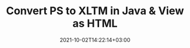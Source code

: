 ---
############################# Static ############################
layout: "autogen"
date: 2021-10-02T14:22:14+03:00
draft: false
path: "total/java/conversion/ps-to-xltm/"

############################# Head ############################
head_title: "Convert PS to XLTM in Java - Sample Java Code"
head_description: "Java document conversion library to convert PS to XLTM and 100+ other file formats in Java & J2SE applications. View the Converted XLTM document as HTML viewer."

############################# Header ############################
title: "Convert PS to XLTM in Java & View as HTML"
description: "Programmatically convert PS to XLTM in Java & J2SE platforms using flexible document manipulation options to customize the resultant document. Convert the complete document or some specific pages based on page numbers or selective page ranges using Java document conversion library."

############################# SubMenu ############################
submenu:
    enable: false

############################# Content ############################
content:
    enable: true
    block:
    - title_left: "PS to XLTM Conversion in Java"
      content_left: |
          Perform PS to XLTM file conversion in three simple steps using Java. View the converted document as HTML without any external software dependency.

          -   Create a new instance of **Converter** class and load the PS file
          -   Set **ConvertOptions** for the XLTM document type
          -   Call **Convert** method of **Converter** class instance for conversion to XLTM
          -   Set options for HTML viewer
          -   Create **Viewer** object to view converted XLTM as HTML
          
      title_right: "Convert Remotely Located Documents"
      content_right: |
          You require `GroupDocs.Conversion` & `GroupDocs.Viewer` namespaces to convert between a wide range of popular document types such as PDF, Microsoft Word, Excel, PowerPoint, Project, Outlook, HTML, diagrams and image file formats. Explore other [Java APIs for Office documents](https://products.conholdate.com/total/java/) as offered by Conholdate.Total.
          
          Get the respective assembly files from the [downloads](https://downloads.conholdate.com/total/java) or fetch the whole package from [Maven](https://repository.conholdate.com/webapp/#/artifacts/browse/tree/General/repo) to add 'Conholdate.Total` directly in your workspace.
          
      code: |
          ```cs {linenos=false}
          // Convert PS to XLTM using GroupDocs.Conversion API
          // Load the source PS file to be converted
          Converter converter = new Converter("input.ps");

          // Get the convert options ready for the target XLTM format
          ConvertOptions convertOptions = new FileType().fromExtension("xltm").getConvertOptions();

          // Convert to XLTM format
          converter.convert("output.xltm", convertOptions);

          // Create Viewer object to view the converted XLTM as HTML
          try (Viewer viewer = new Viewer("output.xltm"))
          {
              // Set options for HTML viewer
              HtmlViewOptions viewOptions = HtmlViewOptions.forEmbeddedResources("output{0}.html");

              // View converted XLTM as HTML
              viewer.view(viewOptions);
          }
          ```
    - title_left: "Convert Password Protected PS to XLTM"
      content_left: |
          Accurately load and convert documents that are protected with a password within your Java based applications. The file format conversion API also supports rendering remote documents from different sources including S3, Blob, FTP, Stream, URL or a local disk.

          -   Create new instance of **Converter** class and pass source document path
          -   Instantiate the proper **ConvertOptions** class e.g. (**PdfConvertOptions**, **WordProcessingConvertOptions**, **SpreadsheetConvertOptions** etc.)
          -   Call **convert** method of **Converter** class instance and pass filename for the converted document
        
      title_right: "Source Document Information Extraction"
      content_right: |
          The documents information extraction feature not only allows getting the basic information about the source document file but it also supports extracting some valuable file-format specific information such as project start and end dates of a Microsoft Project file, any printing restrictions on a PDF document, list of folders enclosed in an Outlook data file etc. 

          Convert popular document file formats on different operating systems such as Windows, Linux or macOS while using development environments such as NetBeans, IntelliJ IDEA and Eclipse.
          
      code: |
          ```cs {linenos=false}
          // Load and convert password protected documents
          WordProcessingLoadOptions loadOptions = new WordProcessingLoadOptions();
          loadOptions.setPassword("12345");

          // Create an instance of Converter class and pass source document path and the load options delegate as a constructor parameters
          Converter converter = new Converter("input.ps", loadOptions);

          // Instantiate PdfConvertOptions class
          PdfConvertOptions options = new PdfConvertOptions();

          // Call convert method of Converter class instance and pass filename for the converted document and the instance of ConvertOptions from the previous step
          converter.convert("output.xltm, options);
          ```
############################# About Formats ############################
about_formats:
    enable: false
############################# More Formats ############################
more_formats:
    enable: true
    auto: false
    other_out_formats: PDF DOCX DOT DOTX DOTM TXT RTF HTML MHTML XLS XLSX XLSM XLT XLTX XLTM DIF PPT PPTX PPS PPSX POT POTX POTM ODT OTT EMZ WMZ SVGZ TEX DCM WMF BMP PNG GIF JPEG TIFF
############################# Back to top ###############################
back_to_top:
  enable: true
---